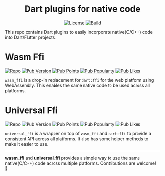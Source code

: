 <div align="center">
  <h1>Dart plugins for native code</h1>
</div>
<div align="center">

[![License]](LICENSE)
[![Build]][build_url]

</div>

This repo contains Dart plugins to easily incorporate native(C/C++) code into Dart/Flutter projects.

# Wasm Ffi

[![Repo]](https://github.com/vm75/native.ffi/tree/main/wasm_ffi)
[![Pub Version](https://img.shields.io/pub/v/wasm_ffi)](https://pub.dev/packages/wasm_ffi)
[![Pub Points](https://img.shields.io/pub/points/wasm_ffi)](https://pub.dev/packages/wasm_ffi/score)
[![Pub Popularity](https://img.shields.io/pub/popularity/wasm_ffi)](https://pub.dev/packages/wasm_ffi/score)
[![Pub Likes](https://img.shields.io/pub/likes/wasm_ffi)](https://pub.dev/packages/wasm_ffi/score)

`wasm_ffi` is a drop-in replacement for `dart:ffi` for the web platform using WebAssembly. This enables the same native code to be used across all platforms.

# Universal Ffi

[![Repo]](https://github.com/vm75/native.ffi/tree/main/universal_ffi)
[![Pub Version](https://img.shields.io/pub/v/universal_ffi)](https://pub.dev/packages/universal_ffi)
[![Pub Points](https://img.shields.io/pub/points/universal_ffi)](https://pub.dev/packages/universal_ffi/score)
[![Pub Popularity](https://img.shields.io/pub/popularity/universal_ffi)](https://pub.dev/packages/universal_ffi/score)
[![Pub Likes](https://img.shields.io/pub/likes/universal_ffi)](https://pub.dev/packages/universal_ffi/score)

`universal_ffi` is a wrapper on top of `wasm_ffi` and `dart:ffi` to provide a consistent API across all platforms.
It also has some helper methods to make it easier to use.

---

**wasm_ffi** and **universal_ffi** provides a simple way to use the same native(C/C++) code across multiple platforms. Contributions are welcome! 🚀

[license_url]: https://github.com/vm75/native.ffi/blob/main/LICENSE
[build_url]: https://github.com/vm75/native.ffi/actions

[License]: https://img.shields.io/badge/license-MIT-blue.svg
[Build]: https://img.shields.io/github/actions/workflow/status/vm75/native.ffi/.github/workflows/publish.yml?branch=main
[Repo]: https://img.shields.io/badge/github-gray?style=flat&logo=Github
